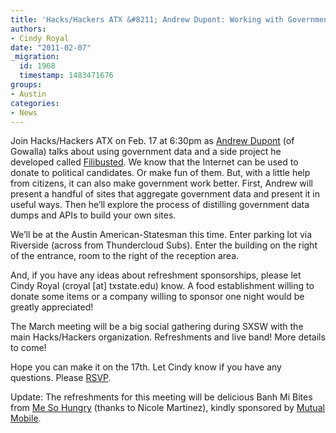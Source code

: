 ```yaml
---
title: 'Hacks/Hackers ATX &#8211; Andrew Dupont: Working with Government Data'
authors:
- Cindy Royal
date: "2011-02-07"
_migration:
  id: 1968
  timestamp: 1483471676
groups:
- Austin
categories:
- News
---
```


Join Hacks/Hackers ATX on Feb. 17 at 6:30pm as [Andrew Dupont][1] (of Gowalla) talks about using government data and a side project he developed called [Filibusted][2]. We know that the Internet can be used to donate to political candidates. Or make fun of them. But, with a little help from citizens, it can also make government work better. First, Andrew will present a handful of sites that aggregate government data and present it in useful ways. Then he’ll explore the process of distilling government data dumps and APIs to build your own sites.

We&#8217;ll be at the Austin American-Statesman this time. Enter parking lot via Riverside (across from Thundercloud Subs). Enter the building on the right of the entrance, room to the right of the reception area.

And, if you have any ideas about refreshment sponsorships, please let Cindy Royal (croyal [at] txstate.edu) know. A food establishment willing to donate some items or a company willing to sponsor one night would be greatly appreciated!

The March meeting will be a big social gathering during SXSW with the main Hacks/Hackers organization. Refreshments and live band! More details to come!

Hope you can make it on the 17th. Let Cindy know if you have any questions. Please [RSVP][3].

Update: The refreshments for this meeting will be delicious Banh Mi Bites from [Me So Hungry][4] (thanks to Nicole Martinez), kindly sponsored by [Mutual Mobile][5].

 [1]: http://andrewdupont.net/
 [2]: http://www.filibusted.us/
 [3]: http://meetupaustin.hackshackers.com/events/16483243/
 [4]: http://www.mesohungry.biz/
 [5]: http://www.mutualmobile.com/